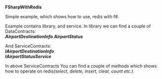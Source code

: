 <b>FSharpWithRedis</b>

Simple example, which shows how to use, redis with f#.</br>

Example contains library, and service. In library we can find a couple of DataContracts: </br>
<i><b>AirportDestinationInfo</i></b>
<i><b>AirportStatus</i></b>

And ServiceContracts: </br>
<i><b>IAirportDestinationInfo</i></b></br>
<i><b>IAirportStatusService</i></b></br>

In above ServiceContracts You can find a couple of methods which shows how to operate on redis<i>(select, delete, insert, clear, count etc.)</i>.
